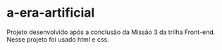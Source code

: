 # a-era-artificial
Projeto desenvolvido após a conclusão da Missão 3 da trilha Front-end. Nesse projeto foi usado html e css. 
